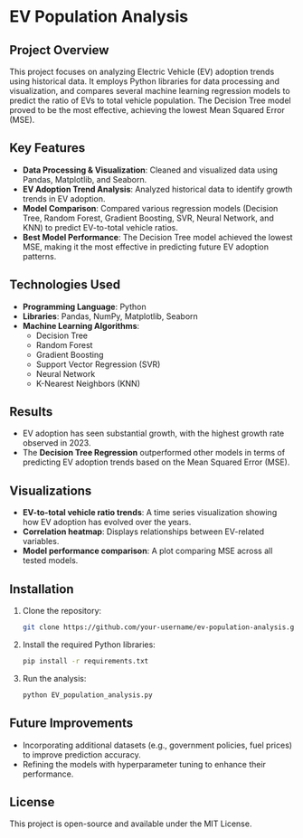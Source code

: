 # EV Population Analysis

## Project Overview
This project focuses on analyzing Electric Vehicle (EV) adoption trends using historical data. It employs Python libraries for data processing and visualization, and compares several machine learning regression models to predict the ratio of EVs to total vehicle population. The Decision Tree model proved to be the most effective, achieving the lowest Mean Squared Error (MSE).

## Key Features
- **Data Processing & Visualization**: Cleaned and visualized data using Pandas, Matplotlib, and Seaborn.
- **EV Adoption Trend Analysis**: Analyzed historical data to identify growth trends in EV adoption.
- **Model Comparison**: Compared various regression models (Decision Tree, Random Forest, Gradient Boosting, SVR, Neural Network, and KNN) to predict EV-to-total vehicle ratios.
- **Best Model Performance**: The Decision Tree model achieved the lowest MSE, making it the most effective in predicting future EV adoption patterns.

## Technologies Used
- **Programming Language**: Python
- **Libraries**: Pandas, NumPy, Matplotlib, Seaborn
- **Machine Learning Algorithms**: 
  - Decision Tree
  - Random Forest
  - Gradient Boosting
  - Support Vector Regression (SVR)
  - Neural Network
  - K-Nearest Neighbors (KNN)

## Results
- EV adoption has seen substantial growth, with the highest growth rate observed in 2023.
- The **Decision Tree Regression** outperformed other models in terms of predicting EV adoption trends based on the Mean Squared Error (MSE).
  
## Visualizations
- **EV-to-total vehicle ratio trends**: A time series visualization showing how EV adoption has evolved over the years.
- **Correlation heatmap**: Displays relationships between EV-related variables.
- **Model performance comparison**: A plot comparing MSE across all tested models.

## Installation
1. Clone the repository:
    ```bash
    git clone https://github.com/your-username/ev-population-analysis.git
    ```
2. Install the required Python libraries:
    ```bash
    pip install -r requirements.txt
    ```

3. Run the analysis:
    ```bash
    python EV_population_analysis.py
    ```

## Future Improvements
- Incorporating additional datasets (e.g., government policies, fuel prices) to improve prediction accuracy.
- Refining the models with hyperparameter tuning to enhance their performance.

## License
This project is open-source and available under the MIT License.

